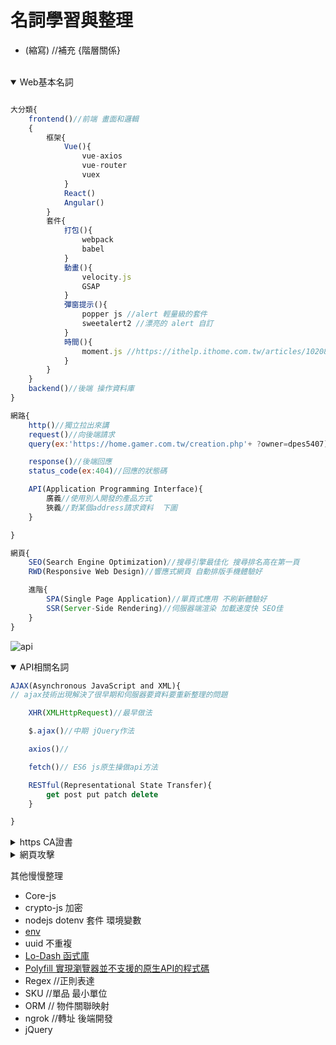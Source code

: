 # 名詞學習與整理

<style>
html {
    overflow: -moz-hidden-unscrollable;
    height: 100%;
}

body::-webkit-scrollbar {
    display: none;
}

body {
    -ms-overflow-style: none;
    height: 100%;
	width: calc(100vw + 18px);
	overflow: auto;
}
</style>
- (縮寫) //補充 {階層關係}
<br>



<details open>
  <summary>Web基本名詞</summary>

```js

大分類{
    frontend()//前端 畫面和邏輯
    {
        框架{
            Vue(){
                vue-axios
                vue-router
                vuex
            }
            React()
            Angular()
        }
        套件{
            打包(){
                webpack
                babel
            }
            動畫(){
                velocity.js
                GSAP
            }
            彈窗提示(){
                popper js //alert 輕量級的套件
                sweetalert2 //漂亮的 alert 自訂
            }
            時間(){
                moment.js //https://ithelp.ithome.com.tw/articles/10208995
            }
        }
    }
    backend()//後端 操作資料庫
}

網路{
    http()//獨立拉出來講
    request()//向後端請求
    query(ex:'https://home.gamer.com.tw/creation.php'+ ?owner=dpes5407)//請求攜帶參數

    response()//後端回應
    status_code(ex:404)//回應的狀態碼

    API(Application Programming Interface){
        廣義//使用別人開發的產品方式
        狹義//對某個address請求資料  下圖
    }

}

網頁{
    SEO(Search Engine Optimization)//搜尋引擎最佳化 搜尋排名高在第一頁
    RWD(Responsive Web Design)//響應式網頁 自動排版手機體驗好

    進階{
        SPA(Single Page Application)//單頁式應用 不刷新體驗好
        SSR(Server-Side Rendering)//伺服器端渲染 加載速度快 SEO佳
    }
}

```

![api](https://drive.google.com/uc?export=download&id=1Q9TW06Xf7AzS_d0MmdMbRcRyRelK_vfk)

</details>




<details open>
  <summary>API相關名詞</summary>
  
```js
AJAX(Asynchronous JavaScript and XML){
// ajax技術出現解決了很早期和伺服器要資料要重新整理的問題

    XHR(XMLHttpRequest)//最早做法

    $.ajax()//中期 jQuery作法

    axios()//

    fetch()// ES6 js原生操做api方法

    RESTful(Representational State Transfer){
        get post put patch delete
    }

}

```
</details>




<details>
  <summary>https CA證書</summary>
  
```js
HTTP(HyperText Transfer Protocol){//超文本傳輸協定 往返“瀏覽器”與“伺服器”的通訊協議
    //定義了不同Request方法 
    //因為沒加密(=明文) 很容易被串改&攻擊
    HTTPS(){//S是Secure的意思 需要SSL/TLS加密
        TLS(Transport Layer Security){//傳輸層安全性協定
            //前身為SSL
            SSL(Secure Sockets Layer){//安全通訊協定
                X.509 認證
            }
            //都是透過交握溝通(Handshake )以及公私鑰加密的動作，來達到資料保密的溝通。
            Key{
                公鑰
                私鑰
                PKI系統
            }
        }
        `Let's Encrypt` //免費服務
        SSL購買種類{
            Personal 個人 = 一般使用者或是小型公司

            Business 商業 = 大型公司

            ECOMMERCE 電子商務 = 購物平台

            One Domain = 一個網域網址, 包含 domain 自己與 www.domain

            Muti-Domain = 同一個憑證可以給不同的domain一起使用，提升彼此之間的關係信賴度(下面例子有會有提到)

            Sub Domain = 子網域使用一樣的憑證，例如常見的api.domain 或是 demo.domain 測試用站台的HTTPS            
        }
    }
}

PKI(ublic Key Infrastructure){//公開金鑰基礎建設
    數位憑證
    公私鑰加密解密
    CA(Certificate Authority){//數位憑證認證機構
        根憑證(root certificate)
        根憑證權威單位(Root Certificate Authority)
        自簽數位簽章(Self-Signed CA)

        中介證書()

        CRL()// 伺服器清單
    }    
}


```

[ssl wiki](https://zh.wikipedia.org/wiki/%E5%82%B3%E8%BC%B8%E5%B1%A4%E5%AE%89%E5%85%A8%E6%80%A7%E5%8D%94%E5%AE%9A)
[https progressbar](https://progressbar.tw/posts/98)
</details>




<details>
  <summary>網頁攻擊</summary>
  
```js
DDoS(){

}

```
</details>



其他慢慢整理

+ Core-js
+ crypto-js 加密
+ nodejs dotenv 套件 環境變數
+ [env](https://dwatow.github.io/2019/01-26-node-with-env-first/)
+ uuid 不重複
+ [Lo-Dash 函式庫](https://medium.com/itsems-frontend/javascript-lodash-9e6833cb1158)
+ [Polyfill 實現瀏覽器並不支援的原生API的程式碼](https://codertw.com/%E5%89%8D%E7%AB%AF%E9%96%8B%E7%99%BC/29473/)
+ Regex //正則表達
+ SKU //單品 最小單位
+ ORM // 物件關聯映射
+ ngrok //轉址 後端開發
+ jQuery

<!-- JavaScript
jQuery(JavaScript 函式庫)
初衷是用來簡化 HTML 與 JavaScript 之間的溝通與操作 -->
```
